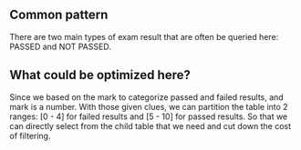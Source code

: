 ## Common pattern

There are two main types of exam result that are often be queried here: PASSED and NOT PASSED.


## What could be optimized here?
Since we based on the mark to categorize passed and failed results, and mark is a number. With those given clues, we can partition the table into 2 ranges: [0 - 4] for failed results and [5 - 10] for passed results. So that we can directly select from the child table that we need and cut down the cost of filtering.